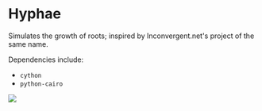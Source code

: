 # Hyphae
Simulates the growth of roots; inspired by Inconvergent.net's project of the same name.

Dependencies include:
*    `cython`
*    `python-cairo`

![](http://imgur.com/LfesDGI.png)
